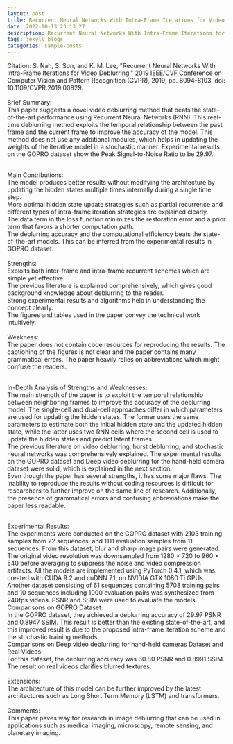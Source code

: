 ```yaml
---
layout: post
title: Recurrent Neural Networks With Intra-Frame Iterations for Video Deblurring
date: 2022-10-13 23:13:27
description: Recurrent Neural Networks With Intra-Frame Iterations for Video Deblurring Paper Review
tags: jekyll blogs
categories: sample-posts
---
```


Citation: S. Nah, S. Son, and K. M. Lee, "Recurrent Neural Networks With Intra-Frame Iterations for Video Deblurring," 2019 IEEE/CVF Conference on Computer Vision and Pattern Recognition (CVPR), 2019, pp. 8094-8103, doi: 10.1109/CVPR.2019.00829. <br /><br />
Brief Summary:<br />
This paper suggests a novel video deblurring method that beats the state-of-the-art performance using Recurrent Neural Networks (RNN). This real-time deblurring method exploits the temporal relationship between the past frame and the current frame to improve the accuracy of the model. This method does not use any additional modules, which helps in updating the weights of the iterative model in a stochastic manner. Experimental results on the GOPRO dataset show the Peak Signal-to-Noise Ratio to be 29.97.<br /><br />

Main Contributions:<br />
The model produces better results without modifying the architecture by updating the hidden states multiple times internally during a single time step.<br />
More optimal hidden state update strategies such as partial recurrence and different types of intra-frame iteration strategies are explained clearly.<br />
The data term in the loss function minimizes the restoration error and a prior term that favors a shorter computation path.<br />
The deblurring accuracy and the computational efficiency beats the state-of-the-art models. This can be inferred from the experimental results in GOPRO dataset.<br /><br />
Strengths:<br />
Exploits both inter-frame and intra-frame recurrent schemes which are simple yet effective.<br />
The previous literature is explained comprehensively, which gives good background knowledge about deblurring to the reader.<br />
Strong experimental results and algorithms help in understanding the concept clearly.<br />
The figures and tables used in the paper convey the technical work intuitively.<br /><br />
Weakness:<br />
The paper does not contain code resources for reproducing the results.
The captioning of the figures is not clear and the paper contains many grammatical errors.
The paper heavily relies on abbreviations which might confuse the readers.<br /><br />

In-Depth Analysis of Strengths and Weaknesses:<br />
The main strength of the paper is to exploit the temporal relationship between neighboring frames to improve the accuracy of the deblurring model. The single-cell and dual-cell approaches differ in which parameters are used for updating the hidden states. The former uses the same parameters to estimate both the initial hidden state and the updated hidden state, while the latter uses two RNN cells where the second cell is used to update the hidden states and predict latent frames. <br />
The previous literature on video deblurring, burst deblurring, and stochastic neural networks was comprehensively explained. The experimental results on the GOPRO dataset and Deep video deblurring for the hand-held camera dataset were solid, which is explained in the next section.<br />
Even though the paper has several strengths, it has some major flaws. The inability to reproduce the results without coding resources is difficult for researchers to further improve on the same line of research. Additionally, the presence of grammatical errors and confusing abbreviations make the paper less readable.<br /><br />

Experimental Results:<br />
The experiments were conducted on the GOPRO dataset with 2103 training samples from 22 sequences, and 1111 evaluation samples from 11 sequences. From this dataset, blur and sharp image pairs were generated. The original video resolution was downsampled from 1280 × 720 to 960 × 540 before averaging to suppress the noise and video compression artifacts. All the models are implemented using PyTorch 0.4.1, which was created with CUDA 9.2 and cuDNN 7.1, on NVIDIA GTX 1080 Ti GPUs. Another dataset consisting of 61 sequences containing 5708 training pairs and 10 sequences including 1000 evaluation pairs was synthesized from 240fps videos. PSNR and SSIM were used to evaluate the models. <br />
Comparisons on GOPRO Dataset: <br />
In the GOPRO dataset, they achieved a deblurring accuracy of 29.97 PSNR and 0.8947 SSIM. This result is better than the existing state-of-the-art, and this improved result is due to the proposed intra-frame iteration scheme and the stochastic training methods.<br />
Comparisons on Deep video deblurring for hand-held cameras Dataset and Real Videos:<br />
For this dataset, the deblurring accuracy was 30.80 PSNR and 0.8991 SSIM. The result on real videos clarifies blurred textures.<br /><br />
Extensions:<br />
The architecture of this model can be further improved by the latest architectures such as Long Short Term Memory (LSTM) and transformers. <br /><br />
Comments:<br />
This paper paves way for research in image deblurring that can be used in applications such as medical imaging, microscopy, remote sensing, and planetary imaging.
